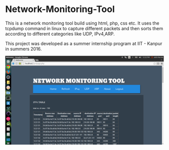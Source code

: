 # Network-Monitoring-Tool

This is a network monitoring tool build using html, php, css etc. 
It uses the tcpdump command in linux to capture different packets and then sorts them according to different categories 
like UDP, IPv4,ARP.

This project was developed as a summer internship program at IIT - Kanpur in summers 2016.

![Alt text](https://github.com/jatin96/Network-Monitoring-Tool/blob/master/Screenshot%20from%202016-06-07%2012:22:25.png)
